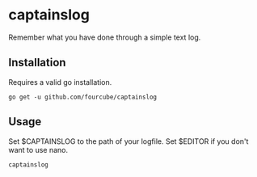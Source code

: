 # captainslog

Remember what you have done through a simple text log.

## Installation

Requires a valid go installation.

`go get -u github.com/fourcube/captainslog`

## Usage

Set $CAPTAINSLOG to the path of your logfile. Set $EDITOR if you don't want to use nano.

`captainslog`

